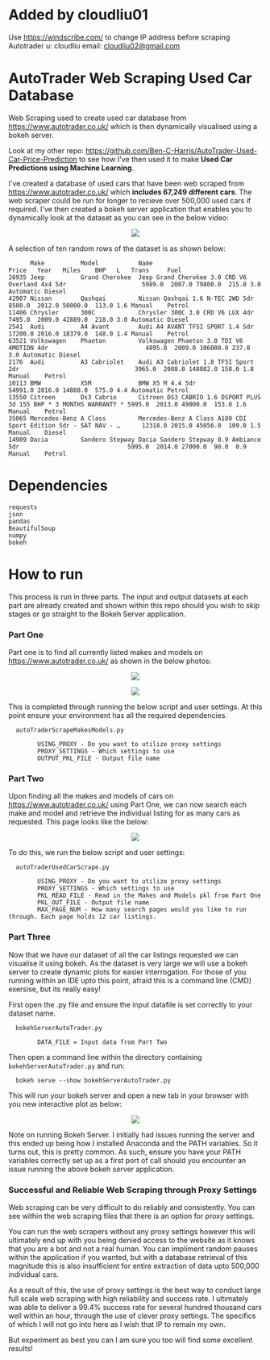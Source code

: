 # Added by cloudliu01
Use https://windscribe.com/ to change IP address before scraping Autotrader
u: cloudliu
email: cloudliu02@gmail.com

# AutoTrader Web Scraping Used Car Database
Web Scraping used to create used car database from https://www.autotrader.co.uk/ which is then dynamically visualised using a bokeh server.

Look at my other repo: https://github.com/Ben-C-Harris/AutoTrader-Used-Car-Price-Prediction to see how I've then used it to make **Used Car Predictions using Machine Learning**.

I've created a database of used cars that have been web scraped from https://www.autotrader.co.uk/ which **includes 67,249 different cars**. The web scraper could be run for longer to recieve over 500,000 used cars if required. I've then created a bokeh server application that enables you to dynamically look at the dataset as you can see in the below video: 

<p align="center"><img src="dynamicBokehAutoTraderDemo.gif" /></p>

A selection of ten random rows of the dataset is as shown below:
```
      Make          Model           Name                                                                Price   Year   Miles    BHP   L   Trans     Fuel   
26935 Jeep          Grand Cherokee  Jeep Grand Cherokee 3.0 CRD V6 Overland 4x4 5dr                     5989.0  2007.0 79800.0  215.0 3.0 Automatic Diesel 
42907 Nissan        Qashqai         Nissan Qashqai 1.6 N-TEC 2WD 5dr                                    8500.0  2012.0 50000.0  113.0 1.6 Manual    Petrol 
11406 Chrysler      300C            Chrysler 300C 3.0 CRD V6 LUX 4dr                                    7495.0  2009.0 42889.0  218.0 3.0 Automatic Diesel 
2541  Audi          A4 Avant        Audi A4 AVANT TFSI SPORT 1.4 5dr                                    17200.0 2016.0 18379.0  148.0 1.4 Manual    Petrol 
63521 Volkswagen    Phaeton         Volkswagen Phaeton 3.0 TDI V6 4MOTION 4dr                           4895.0  2009.0 106000.0 237.0 3.0 Automatic Diesel 
2176  Audi          A3 Cabriolet    Audi A3 Cabriolet 1.8 TFSI Sport 2dr                                3965.0  2008.0 148082.0 158.0 1.8 Manual    Petrol 
10113 BMW           X5M             BMW X5 M 4.4 5dr                                                    54991.0 2016.0 14808.0  575.0 4.4 Automatic Petrol 
13550 Citroen       Ds3 Cabrio      Citroen DS3 CABRIO 1.6 DSPORT PLUS 3d 155 BHP * 3 MONTHS WARRANTY * 5995.0  2013.0 49000.0  153.0 1.6 Manual    Petrol 
35065 Mercedes-Benz A Class         Mercedes-Benz A Class A180 CDI Sport Edition 5dr - SAT NAV - …      12318.0 2015.0 45056.0  109.0 1.5 Manual    Diesel 
14909 Dacia         Sandero Stepway Dacia Sandero Stepway 0.9 Ambiance 5dr                              5995.0  2014.0 27000.0  90.0  0.9 Manual    Petrol 
```

# Dependencies
    requests
    json
    pandas
    BeautifulSoup
    numpy
    bokeh

# How to run
This process is run in three parts. The input and output datasets at each part are already created and shown within this repo should you wish to skip stages or go straight to the Bokeh Server application.

### Part  One ###
Part one is to find all currently listed makes and models on https://www.autotrader.co.uk/ as shown in the below photos:

<p align="center"><img src="screenShots/autoTraderMakeScreenShot.png" /></p>
<p align="center"><img src="screenShots/autoTraderModelScreenShot.png" /></p>

This is completed through running the below script and user settings. At this point ensure your environment has all the required dependencies.

      autoTraderScrapeMakesModels.py
      
            USING_PROXY - Do you want to utilize proxy settings
            PROXY_SETTINGS - Which settings to use
            OUTPUT_PKL_FILE - Output file name


### Part  Two ###
Upon finding all the makes and models of cars on https://www.autotrader.co.uk/ using Part One, we can now search each make and model and retrieve the individual listing for as many cars as requested. This page looks like the below:

<p align="center"><img src="screenShots/autoTraderListingScreenShot.png" /></p>

To do this, we run the below script and user settings:

      autoTraderUsedCarScrape.py
      
            USING_PROXY - Do you want to utilize proxy settings
            PROXY_SETTINGS - Which settings to use
            PKL_READ_FILE - Read in the Makes and Models pkl from Part One
            PKL_OUT_FILE - Output file name
            MAX_PAGE_NUM - How many search pages would you like to run through. Each page holds 12 car listings.

### Part  Three ###
Now that we have our dataset of all the car listings requested we can visualise it using bokeh. As the dataset is very large we will use a bokeh server to create dynamic plots for easier interrogation. For those of you running within an IDE upto this point, afraid this is a command line (CMD) exersise, but its really easy!

First open the .py file and ensure the input datafile is set correctly to your dataset name.

      bokehServerAutoTrader.py
      
            DATA_FILE = Input data from Part Two 

Then open a command line within the directory containing `bokehServerAutoTrader.py` and run:

      bokeh serve --show bokehServerAutoTrader.py

This will run your bokeh server and open a new tab in your browser with you new interactive plot as below:

<p align="center"><img src="dynamicBokehAutoTraderDemo.gif" /></p>

Note on running Bokeh Server. I initially had issues running the server and this ended up being how I installed Anaconda and the PATH variables. So it turns out, this is pretty common. As such, ensure you have your PATH variables correctly set up as a first port of call should you encounter an issue running the above bokeh server application.


### Successful and Reliable Web Scraping through Proxy Settings  ###
Web scraping can be very difficult to do reliably and consistently. You can see within the web scraping files that there is an option for proxy settings.

You can run the web scrapers without any proxy settings however this will ultimately end up with you being denied access to the website as it knows that you are a bot and not a real human. You can impliment random pauses within the application if you wanted, but with a database retrieval of this magnitude this is also insufficient for entire extraction of data upto 500,000 individual cars.

As a result of this, the use of proxy settings is the best way to conduct large full scale web scraping with high reliability and success rate. I ultimately was able to deliver a 99.4% success rate for several hundred thousand cars well within an hour, through the use of clever proxy settings. The specifics of which I will not go into here as I wish that IP to remain my own.

But experiment as best you can I am sure you too will find some excellent results!















